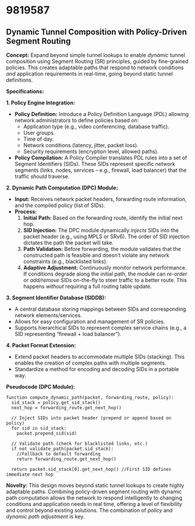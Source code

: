 # 9819587

## Dynamic Tunnel Composition with Policy-Driven Segment Routing

**Concept:** Expand beyond simple tunnel lookups to enable *dynamic* tunnel composition using Segment Routing (SR) principles, guided by fine-grained policies. This creates adaptable paths that respond to network conditions *and* application requirements in real-time, going beyond static tunnel definitions.

**Specifications:**

**1. Policy Engine Integration:**

*   **Policy Definition:**  Introduce a Policy Definition Language (PDL) allowing network administrators to define policies based on:
    *   Application type (e.g., video conferencing, database traffic).
    *   User groups.
    *   Time of day.
    *   Network conditions (latency, jitter, packet loss).
    *   Security requirements (encryption level, allowed paths).
*   **Policy Compilation:** A Policy Compiler translates PDL rules into a set of Segment Identifiers (SIDs).  These SIDs represent specific network segments (links, nodes, services – e.g., firewall, load balancer) that the traffic *should* traverse.

**2. Dynamic Path Computation (DPC) Module:**

*   **Input:** Receives network packet headers, forwarding route information, and the compiled policy (list of SIDs).
*   **Process:**
    1.  **Initial Path:**  Based on the forwarding route, identify the initial next hop.
    2.  **SID Injection:**  The DPC module dynamically *injects* SIDs into the packet header (e.g., using MPLS or SRv6).  The order of SID injection dictates the path the packet will take.
    3.  **Path Validation:**  Before forwarding, the module validates that the constructed path is feasible and doesn’t violate any network constraints (e.g., blacklisted links).
    4.  **Adaptive Adjustment:** Continuously monitor network performance. If conditions degrade along the initial path, the module can *re-order* or *add/remove* SIDs on-the-fly to steer traffic to a better route.  This happens *without* requiring a full routing table update.

**3. Segment Identifier Database (SIDDB):**

*   A central database storing mappings between SIDs and corresponding network elements/services.
*   Allows for easy configuration and management of SR policies.
*   Supports hierarchical SIDs to represent complex service chains (e.g., a SID representing “firewall + load balancer”).

**4. Packet Format Extension:**

*   Extend packet headers to accommodate multiple SIDs (stacking). This enables the creation of complex paths with multiple segments.
*   Standardize a method for encoding and decoding SIDs in a portable way.

**Pseudocode (DPC Module):**

```
function compute_dynamic_path(packet, forwarding_route, policy):
  sid_stack = policy.get_sid_stack()
  next_hop = forwarding_route.get_next_hop()

  // Inject SIDs into packet header (prepend or append based on policy)
  for sid in sid_stack:
    packet.prepend_sid(sid)

  // Validate path (check for blacklisted links, etc.)
  if not validate_path(packet.sid_stack):
    //Fallback to default forwarding
    return forwarding_route.get_next_hop()

  return packet.sid_stack[0].get_next_hop() //First SID defines immediate next hop
```

**Novelty:**  This design moves beyond static tunnel lookups to create highly adaptable paths.  Combining policy-driven segment routing with dynamic path computation allows the network to respond intelligently to changing conditions and application needs in real time, offering a level of flexibility and control beyond existing solutions. The combination of *policy* and *dynamic path adjustment* is key.